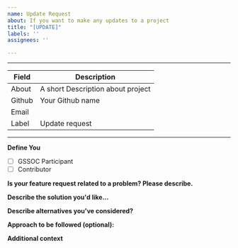 ```yaml
---
name: Update Request
about: If you want to make any updates to a project
title: "[UPDATE]"
labels: ''
assignees: ''

---
```


<!-- I want to change the data set for this particular project -->

---

| Field  | Description                       |
| ------ | --------------------------------- |
| About  | A short Description about project |
| Github | Your Github name                  |
| Email  |                                   |
| Label  | Update request                    |

<!-- your github profile link -->

---

**Define You**

- [ ] GSSOC Participant
- [ ] Contributor

<!-- Have you talked to any of the Moderators or Project Admin (Adithya S K or CognitiveLab) before creating this issue? If not, just have a quick discussion and then once approved, create this feature request. -->

**Is your feature request related to a problem? Please describe.**

<!-- A clear and concise description of what the problem is. -->

**Describe the solution you'd like...**

<!-- A clear and concise description of what you want to happen. -->

**Describe alternatives you've considered?**

<!-- A clear and concise description of any alternative solutions or features you've considered. -->

**Approach to be followed (optional):**

<!-- A clear and concise description of approach to be followed. -->

**Additional context**

<!-- Add any other context or screenshots about the feature request here. -->
